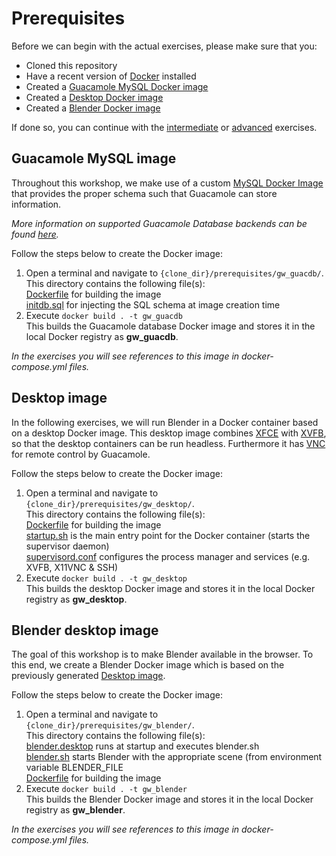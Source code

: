 # Prerequisites
Before we can begin with the actual exercises, please make sure that you:
* Cloned this repository 
* Have a recent version of [Docker](https://www.docker.com/) installed
* Created a [Guacamole MySQL Docker image](#guacamole-mysql-image)
* Created a [Desktop Docker image](#desktop-image)
* Created a [Blender Docker image](#blender-desktop-image) 

If done so, you can continue with the [intermediate](../intermediate/exercise.md) or [advanced](../advanced/exercise.md) exercises.

## Guacamole MySQL image
Throughout this workshop, we make use of a custom [MySQL Docker Image](https://hub.docker.com/_/mysql/) that provides the proper schema such that Guacamole can store information. 

*More information on supported Guacamole Database backends can be found [here](https://github.com/glyptodon/guacamole-docker).*  

Follow the steps below to create the Docker image:
1. Open a terminal and navigate to `{clone_dir}/prerequisites/gw_guacdb/`.  
This directory contains the following file(s):  
[Dockerfile](gw_guacdb/Dockerfile) for building the image  
[initdb.sql](gw_guacdb/initdb.sql) for injecting the SQL schema at image creation time
2. Execute `docker build . -t gw_guacdb`  
This builds the Guacamole database Docker image and stores it in the local Docker registry as **gw_guacdb**.  

*In the exercises you will see references to this image in docker-compose.yml files.*

## Desktop image
In the following exercises, we will run Blender in a Docker container based on a desktop Docker image. This desktop image combines [XFCE](https://xfce.org/) with [XVFB](https://en.wikipedia.org/wiki/Xvfb), so that the desktop containers can be run headless. Furthermore it has [VNC](http://www.karlrunge.com/x11vnc/) for remote control by Guacamole.  

Follow the steps below to create the Docker image:
1. Open a terminal and navigate to `{clone_dir}/prerequisites/gw_desktop/`.  
This directory contains the following file(s):  
[Dockerfile](gw_desktop/Dockerfile) for building the image  
[startup.sh](gw_desktop/startup.sh) is the main entry point for the Docker container (starts the supervisor daemon)  
[supervisord.conf](gw_desktop/supervisord.conf) configures the process manager and services (e.g. XVFB, X11VNC & SSH)
2. Execute `docker build . -t gw_desktop`  
This builds the desktop Docker image and stores it in the local Docker registry as **gw_desktop**.

## Blender desktop image
The goal of this workshop is to make Blender available in the browser. To this end, we create a Blender Docker image which is based on the previously generated [Desktop image](#desktop-image).

Follow the steps below to create the Docker image:
1. Open a terminal and navigate to `{clone_dir}/prerequisites/gw_blender/`.  
This directory contains the following file(s):  
[blender.desktop](gw_blender/blender.desktop) runs at startup and executes blender.sh  
[blender.sh](gw_blender/blender.sh) starts Blender with the appropriate scene (from environment variable BLENDER_FILE  
[Dockerfile](gw_blender/Dockerfile) for building the image  
2. Execute `docker build . -t gw_blender`  
This builds the Blender Docker image and stores it in the local Docker registry as **gw_blender**.  

*In the exercises you will see references to this image in docker-compose.yml files.*

<!---* Have a Python distribution such as [Anaconda](https://www.continuum.io/downloads) installed on your system-->
